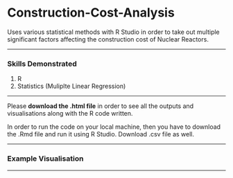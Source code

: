 # Construction-Cost-Analysis

Uses various statistical methods with R Studio in order to take out multiple significant factors affecting the construction cost of Nuclear Reactors.

***

### Skills Demonstrated

1) R
2) Statistics (Muliplte Linear Regression)

***

Please **download the .html file** in order to see all the outputs and visualisations along with the R code written.

In order to run the code on your local machine, then you have to download the .Rmd file and run it using R Studio. Download .csv file as well.

***

### Example Visualisation



***
